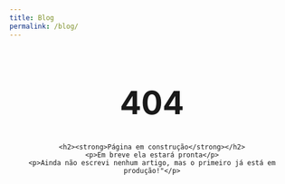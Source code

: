 ```yaml
---
title: Blog
permalink: /blog/
---
```


<div style="text-align:center;">
	<h1 style="font-size: 4em;">404</h1>

	<h2><strong>Página em construção</strong></h2>
	<p>Em breve ela estará pronta</p>
    <p>Ainda não escrevi nenhum artigo, mas o primeiro já está em produção!"</p>
</div>